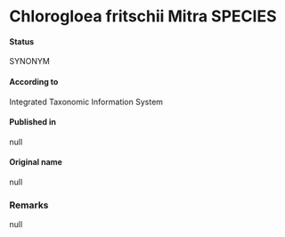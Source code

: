 # Chlorogloea fritschii Mitra SPECIES

#### Status
SYNONYM

#### According to
Integrated Taxonomic Information System

#### Published in
null

#### Original name
null

### Remarks
null
